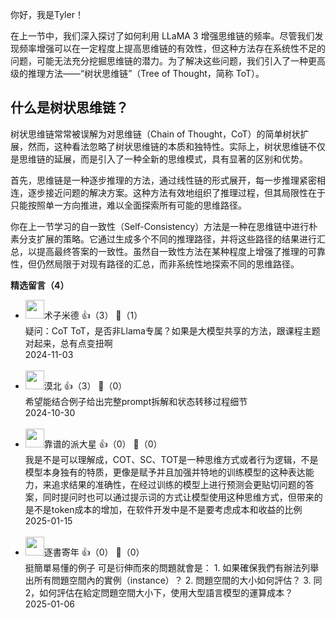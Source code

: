 你好，我是Tyler！

在上一节中，我们深入探讨了如何利用 LLaMA 3 增强思维链的频率。尽管我们发现频率增强可以在一定程度上提高思维链的有效性，但这种方法存在系统性不足的问题，可能无法充分挖掘思维链的潜力。为了解决这些问题，我们引入了一种更高级的推理方法——“树状思维链”（Tree of Thought，简称 ToT）。

## 什么是树状思维链？

树状思维链常常被误解为对思维链（Chain of Thought，CoT）的简单树状扩展，然而，这种看法忽略了树状思维链的本质和独特性。实际上，树状思维链不仅是思维链的延展，而是引入了一种全新的思维模式，具有显著的区别和优势。

首先，思维链是一种逐步推理的方法，通过线性链的形式展开，每一步推理紧密相连，逐步接近问题的解决方案。这种方法有效地组织了推理过程，但其局限性在于只能按照单一方向推进，难以全面探索所有可能的思维路径。

你在上一节学习的自一致性（Self-Consistency）方法是一种在思维链中进行朴素分支扩展的策略。它通过生成多个不同的推理路径，并将这些路径的结果进行汇总，以提高最终答案的一致性。虽然自一致性方法在某种程度上增强了推理的可靠性，但仍然局限于对现有路径的汇总，而非系统性地探索不同的思维路径。
<div><strong>精选留言（4）</strong></div><ul>
<li><img src="https://static001.geekbang.org/account/avatar/00/1c/f6/27/c27599ae.jpg" width="30px"><span>术子米德</span> 👍（3） 💬（1）<div>疑问：CoT ToT，是否非Llama专属？如果是大模型共享的方法，跟课程主题对起来，总有点变扭啊</div>2024-11-03</li><br/><li><img src="http://thirdwx.qlogo.cn/mmopen/vi_32/4OvKiaF14CVnpTUEibC06vyicltuXrXWKB44K1UERgrzJgVShHiaoicBSvWdQFEGqYHEL0k53GeXRKwpCmiaYof4NMTQ/132" width="30px"><span>漠北</span> 👍（3） 💬（0）<div>希望能结合例子给出完整prompt拆解和状态转移过程细节</div>2024-10-30</li><br/><li><img src="https://static001.geekbang.org/account/avatar/00/3a/fe/31/b2791e76.jpg" width="30px"><span>靠谱的派大星</span> 👍（0） 💬（0）<div>我是不是可以理解成，COT、SC、TOT是一种思维方式或者行为逻辑，不是模型本身独有的特质，更像是赋予并且加强并特地的训练模型的这种表达能力，来追求结果的准确性，在经过训练的模型上进行预测会更贴切问题的答案，同时提问时也可以通过提示词的方式让模型使用这种思维方式，但带来的是不是token成本的增加，在软件开发中是不是要考虑成本和收益的比例</div>2025-01-15</li><br/><li><img src="https://static001.geekbang.org/account/avatar/00/2c/2b/22/441c4e51.jpg" width="30px"><span>逐書寄年</span> 👍（0） 💬（0）<div>挺簡單易懂的例子
可是衍伸而來的問題就會是：
1. 如果確保我們有辦法列舉出所有問題空間內的實例（instance）？
2. 問題空間的大小如何評估？
3. 同2，如何評估在給定問題空間大小下，使用大型語言模型的運算成本？

</div>2025-01-06</li><br/>
</ul>